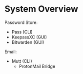   # System Overview

Password Store:
- Pass (CLI)
- KeepassXC (GUI)
- Bitwarden (GUI)

Email:
- Mutt (CLI)
  - ProtonMail Bridge

